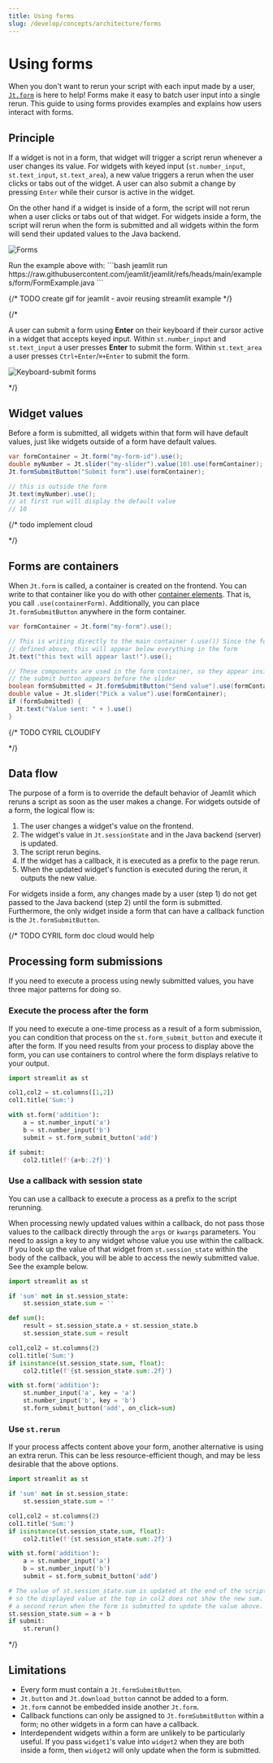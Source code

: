 ```yaml
---
title: Using forms
slug: /develop/concepts/architecture/forms
---
```


# Using forms

When you don't want to rerun your script with each input made by a user, [`Jt.form`](/develop/api-reference/execution-flow/jt.form) is here to help! Forms make it easy to batch user input into a single rerun. This guide to using forms provides examples and explains how users interact with forms.

## Principle

If a widget is not in a form, that widget will trigger a script rerun whenever a user changes its value. For widgets with keyed input (`st.number_input`, `st.text_input`, `st.text_area`), a new value triggers a rerun when the user clicks or tabs out of the widget. A user can also submit a change by pressing `Enter` while their cursor is active in the widget.

On the other hand if a widget is inside of a form, the script will not rerun when a user clicks or tabs out of that 
widget. For widgets inside a form, the script will rerun when the form is submitted and all widgets within the form will 
send their updated values to the Java backend.

![Forms](/images/forms.gif)

<Tip>
Run the example above with:
```bash
jeamlit run https://raw.githubusercontent.com/jeamlit/jeamlit/refs/heads/main/examples/form/FormExample.java
```
</Tip>

{/* TODO create gif for jeamlit - avoir reusing streamlit example */}

{/*

A user can submit a form using **Enter** on their keyboard if their cursor active in a widget that accepts keyed input. 
Within `st.number_input` and `st.text_input` a user presses **Enter** to submit the form. Within `st.text_area` a user 
presses `Ctrl+Enter`/`⌘+Enter` to submit the form.

![Keyboard-submit forms](/images/form-submit-keyboard.png)

*/}

## Widget values

Before a form is submitted, all widgets within that form will have default values, just like widgets outside of a form have default values.

```java 
var formContainer = Jt.form("my-form-id").use();
double myNumber = Jt.slider("my-slider").value(10).use(formContainer);
Jt.formSubmitButton("Submit form").use(formContainer);

// this is outside the form
Jt.text(myNumber).use();
// at first run will display the default value
// 10
```

{/* todo implement cloud
<Cloud name="doc-forms-default" height="450px"/>

*/}

## Forms are containers

When `Jt.form` is called, a container is created on the frontend. You can write to that container like you do with 
other [container elements](/develop/api-reference/layout). That is, you call `.use(containerForm)`. Additionally, you can place 
`Jt.formSubmitButton` anywhere in the form container.

```java
var formContainer = Jt.form("my-form").use();

// This is writing directly to the main container (.use()) Since the form container is
// defined above, this will appear below everything in the form
Jt.text("this text will appear last!").use();

// These components are used in the form container, so they appear inside the form.
// the submit button appears before the slider
boolean formSubmitted = Jt.formSubmitButton("Send value").use(formContainer);
double value = Jt.slider("Pick a value").use(formContainer);
if (formSubmitted) {
  Jt.text("Value sent: " + ).use()    
}
```

{/* TODO CYRIL CLOUDIFY

<Cloud name="doc-forms-container" height="375px"/>

*/}

## Data flow

The purpose of a form is to override the default behavior of Jeamlit which reruns a script as soon as the user makes a change. For widgets outside of a form, the logical flow is:

1. The user changes a widget's value on the frontend.
2. The widget's value in `Jt.sessionState` and in the Java backend (server) is updated.
3. The script rerun begins.
4. If the widget has a callback, it is executed as a prefix to the page rerun.
5. When the updated widget's function is executed during the rerun, it outputs the new value.

For widgets inside a form, any changes made by a user (step 1) do not get passed to the Java backend (step 2) until 
the form is submitted. Furthermore, the only widget inside a form that can have a callback function is 
the `Jt.formSubmitButton`. 

{/* TODO CYRIL form doc cloud would help

## Processing form submissions

If you need to execute a process using newly submitted values, you have three major patterns for doing so.

### Execute the process after the form

If you need to execute a one-time process as a result of a form submission, you can condition that process on the `st.form_submit_button` and execute it after the form. If you need results from your process to display above the form, you can use containers to control where the form displays relative to your output.

```python
import streamlit as st

col1,col2 = st.columns([1,2])
col1.title('Sum:')

with st.form('addition'):
    a = st.number_input('a')
    b = st.number_input('b')
    submit = st.form_submit_button('add')

if submit:
    col2.title(f'{a+b:.2f}')
```

<Cloud name="doc-forms-process1" height="400px"/>

### Use a callback with session state

You can use a callback to execute a process as a prefix to the script rerunning.

<Important>

When processing newly updated values within a callback, do not pass those values to the callback directly through the `args` or `kwargs` parameters. You need to assign a key to any widget whose value you use within the callback. If you look up the value of that widget from `st.session_state` within the body of the callback, you will be able to access the newly submitted value. See the example below.

</Important>

```python
import streamlit as st

if 'sum' not in st.session_state:
    st.session_state.sum = ''

def sum():
    result = st.session_state.a + st.session_state.b
    st.session_state.sum = result

col1,col2 = st.columns(2)
col1.title('Sum:')
if isinstance(st.session_state.sum, float):
    col2.title(f'{st.session_state.sum:.2f}')

with st.form('addition'):
    st.number_input('a', key = 'a')
    st.number_input('b', key = 'b')
    st.form_submit_button('add', on_click=sum)
```

<Cloud name="doc-forms-process2" height="400px"/>

### Use `st.rerun`

If your process affects content above your form, another alternative is using an extra rerun. This can be less resource-efficient though, and may be less desirable that the above options.

```python
import streamlit as st

if 'sum' not in st.session_state:
    st.session_state.sum = ''

col1,col2 = st.columns(2)
col1.title('Sum:')
if isinstance(st.session_state.sum, float):
    col2.title(f'{st.session_state.sum:.2f}')

with st.form('addition'):
    a = st.number_input('a')
    b = st.number_input('b')
    submit = st.form_submit_button('add')

# The value of st.session_state.sum is updated at the end of the script rerun,
# so the displayed value at the top in col2 does not show the new sum. Trigger
# a second rerun when the form is submitted to update the value above.
st.session_state.sum = a + b
if submit:
    st.rerun()
```

<Cloud name="doc-forms-process3" height="400px"/>


*/}

## Limitations

- Every form must contain a `Jt.formSubmitButton`.
- `Jt.button` and `Jt.download_button` cannot be added to a form.
- `Jt.form` cannot be embedded inside another `Jt.form`.
- Callback functions can only be assigned to `Jt.formSubmitButton` within a form; no other widgets in a form can have a callback.
- Interdependent widgets within a form are unlikely to be particularly useful. If you pass `widget1`'s value 
  into `widget2` when they are both inside a form, then `widget2` will only update when the form is submitted.
